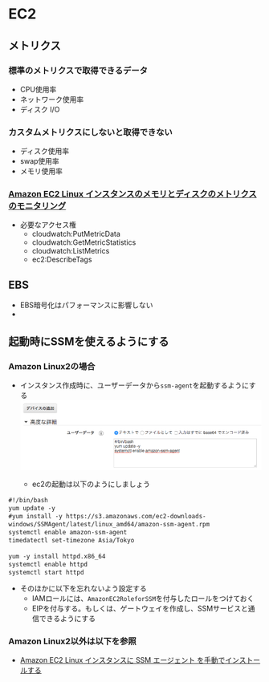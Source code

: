 # EC2
## メトリクス
### 標準のメトリクスで取得できるデータ
- CPU使用率
- ネットワーク使用率
- ディスク I/O
### カスタムメトリクスにしないと取得できない
- ディスク使用率
- swap使用率
- メモリ使用率
### [Amazon EC2 Linux インスタンスのメモリとディスクのメトリクスのモニタリング](https://docs.aws.amazon.com/ja_jp/AWSEC2/latest/UserGuide/mon-scripts.html)
- 必要なアクセス権
  - cloudwatch:PutMetricData
  - cloudwatch:GetMetricStatistics
  - cloudwatch:ListMetrics
  - ec2:DescribeTags
## EBS
- EBS暗号化はパフォーマンスに影響しない
- 
## 起動時にSSMを使えるようにする
### Amazon Linux2の場合
- インスタンス作成時に、ユーザーデータから`ssm-agent`を起動するようにする
![EC2](../img/ec2-01.png)

  - ec2の起動は以下のようにしましょう
```
#!/bin/bash
yum update -y
#yum install -y https://s3.amazonaws.com/ec2-downloads-windows/SSMAgent/latest/linux_amd64/amazon-ssm-agent.rpm
systemctl enable amazon-ssm-agent
timedatectl set-timezone Asia/Tokyo

yum -y install httpd.x86_64 
systemctl enable httpd
systemctl start httpd

```
- そのほかに以下を忘れないよう設定する
  - IAMロールには、`AmazonEC2RoleforSSM`を付与したロールをつけておく
  - EIPを付与する。もしくは、ゲートウェイを作成し、SSMサービスと通信できるようにする
  
### Amazon Linux2以外は以下を参照
- [Amazon EC2 Linux インスタンスに SSM エージェント を手動でインストールする](https://docs.aws.amazon.com/ja_jp/systems-manager/latest/userguide/sysman-manual-agent-install.html)